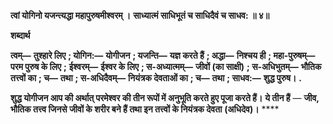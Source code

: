 **त्वां योगिनो यजन्त्यद्धा महापुरुषमीश्वरम् ।** **साध्यात्मं साधिभूतं च साधिदैवं च साधव: ॥ ४॥** 

**शब्दार्थ** 

**त्वम्—** **तुश्हारे लिए** **; योगिन:—** **योगीजन** **; यजन्ति—** **यज्ञ करते हैं** **; अद्धा—** **निश्चय ही** **; महा-पुरुषम्—** **परम पुरुष के लिए** **;** **ईश्वरम्—** **ईश्वर के लिए** **; स-अध्यात्मम्—** **जीवों (का साक्षी)** **; स-अधिभुतम्—** **भौतिक तत्त्वों का** **; च—** **तथा** **; स-अधिदैवम्—** **नियंत्रक देवताओं का** **; च—** **तथा** **; साधव:—** **शुद्ध पुरुष।** **.** 

**शुद्ध योगीजन आप की अर्थात् परमेश्वर की तीन रूपों में अनुभूति करते हुए पूजा करते हैं।** **ये तीन हैं** — **जीव, भौतिक तत्त्व जिनसे जीवों के शरीर बने हैं तथा इन तत्त्वों के नियंत्रक देवता** **(अधिदेव)।** **** 